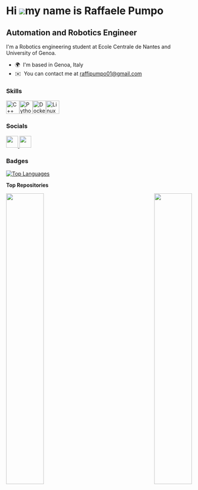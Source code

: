 Hi ![](https://user-images.githubusercontent.com/18350557/176309783-0785949b-9127-417c-8b55-ab5a4333674e.gif)my name is Raffaele Pumpo
======================================================================================================================================

Automation and Robotics Engineer 
--------------------------------------

I'm a Robotics engineering student at Ecole Centrale de Nantes and University of Genoa.

* 🌍  I'm based in Genoa, Italy
* ✉️  You can contact me at [raffipumpo01@gmail.com](mailto:raffipumpo01@gmail.com)

### Skills


<p align="left">
<a href="https://docs.microsoft.com/en-us/cpp/?view=msvc-170" target="_blank" rel="noreferrer"><img src="https://raw.githubusercontent.com/danielcranney/readme-generator/main/public/icons/skills/cplusplus-colored.svg" width="36" height="36" alt="C++" /></a><a href="https://www.python.org/" target="_blank" rel="noreferrer"><img src="https://raw.githubusercontent.com/danielcranney/readme-generator/main/public/icons/skills/python-colored.svg" width="36" height="36" alt="Python" /></a><a href="https://www.docker.com/" target="_blank" rel="noreferrer"><img src="https://raw.githubusercontent.com/danielcranney/readme-generator/main/public/icons/skills/docker-colored.svg" width="36" height="36" alt="Docker" /></a><a href="https://www.linux.org" target="_blank" rel="noreferrer"><img src="https://raw.githubusercontent.com/danielcranney/readme-generator/main/public/icons/skills/linux-colored.svg" width="36" height="36" alt="Linux" /></a>
</p>


### Socials

<p align="left"> <a href="https://www.github.com/RaffaelePumpo" target="_blank" rel="noreferrer"> <picture> <source media="(prefers-color-scheme: dark)" srcset="https://raw.githubusercontent.com/danielcranney/readme-generator/main/public/icons/socials/github-dark.svg" /> <source media="(prefers-color-scheme: light)" srcset="https://raw.githubusercontent.com/danielcranney/readme-generator/main/public/icons/socials/github.svg" /> <img src="https://raw.githubusercontent.com/danielcranney/readme-generator/main/public/icons/socials/github.svg" width="32" height="32" /> </picture> </a> <a href="https://www.linkedin.com/in/raffaele-pumpo-1a3a05228/" target="_blank" rel="noreferrer"> <picture> <source media="(prefers-color-scheme: dark)" srcset="https://raw.githubusercontent.com/danielcranney/readme-generator/main/public/icons/socials/linkedin-dark.svg" /> <source media="(prefers-color-scheme: light)" srcset="https://raw.githubusercontent.com/danielcranney/readme-generator/main/public/icons/socials/linkedin.svg" /> <img src="https://raw.githubusercontent.com/danielcranney/readme-generator/main/public/icons/socials/linkedin.svg" width="32" height="32" /> </picture> </a></p>

### Badges

<a href="https://github.com/RaffaelePumpo" align="left"><img src="https://github-readme-stats.vercel.app/api/top-langs/?username=RaffaelePumpo&langs_count=10&title_color=ffffff&text_color=ffffff&icon_color=000000&bg_color=134e4a&hide_border=true&locale=en&custom_title=Top%20%Languages" alt="Top Languages" /></a>

<b>Top Repositories</b>

<div width="100%" align="center"><a href="https://github.com/RaffaelePumpo/CartPole-v1-Q-learning" align="left"><img align="left" width="45%" src="https://github-readme-stats.vercel.app/api/pin/?username=RaffaelePumpo&repo=CartPole-v1-Q-learning&title_color=ffffff&text_color=ffffff&icon_color=000000&bg_color=134e4a&hide_border=true&locale=en" /></a><a href="https://github.com/RaffaelePumpo/Cooperative_perception" align="right"><img align="right" width="45%" src="https://github-readme-stats.vercel.app/api/pin/?username=RaffaelePumpo&repo=Cooperative_perception&title_color=ffffff&text_color=ffffff&icon_color=000000&bg_color=134e4a&hide_border=true&locale=en" /></a></div><br /><br /><br /><br /><br /><br /><br />
